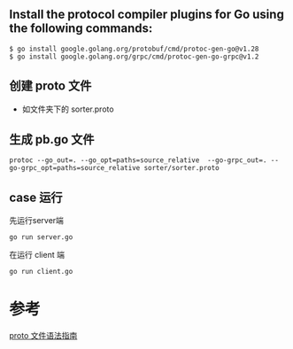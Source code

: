 ## Install the protocol compiler plugins for Go using the following commands:

```shell
$ go install google.golang.org/protobuf/cmd/protoc-gen-go@v1.28
$ go install google.golang.org/grpc/cmd/protoc-gen-go-grpc@v1.2
```

## 创建 proto 文件

- 如文件夹下的 sorter.proto

## 生成 pb.go 文件

```shell
protoc --go_out=. --go_opt=paths=source_relative  --go-grpc_out=. --go-grpc_opt=paths=source_relative sorter/sorter.proto
```


## case 运行

先运行server端

```shell
go run server.go
```

在运行 client 端

```shell
go run client.go
```

# 参考

[proto 文件语法指南](https://jergoo.gitbooks.io/go-grpc-practice-guide/content/chapter1/protobuf.html)